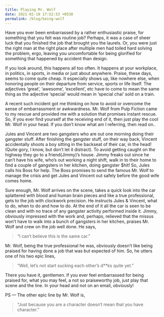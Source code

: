 ```yaml
---
title: Playing Mr. Wolf
date: 2021-02-18 17:52:53 +0530
permalink: /blog/being-wolf
---
```


Have you ever been embarrassed by a rather enthusiastic praise, for something that you felt was routine job? Perhaps, it was a case of sheer luck that you finished the job that brought you the laurels. Or, you were just the right man at the right place after multiple men had toiled hard solving the problem, ergo, leaving you uncomfortable for being glorified for something that happened by accident than design.

If you look around, this happens all too often. It happens at your workplace, in politics, in sports, in media or just about anywhere. Praise, these days, seems to come quite cheap. It especially shows up, like nowhere else, when honoring people on their departure from service, sports or life itself. The adjectives ‘great’, ‘awesome’, ‘excellent’, etc have to come to mean the same thing as the adjective ‘special’ would mean in ‘special chai’ sold on a train.

A recent such incident got me thinking on how to avoid or overcome the sense of embarrassment or awkwardness. Mr. Wolf from Pulp Fiction came to my rescue and provided me with a solution that promises instant rescue. So, if you ever find yourself at the receiving end of it, then just play the cool Mr. Wolf in your head. If you don’t know what am I referring, then read on..

Jules and Vincent are two gangsters who are out one morning doing their gangster stuff. After finishing the gangster stuff, on their way back, Vincent accidentally shoots a boy sitting in the backseat of their car, in the head! (Quite gory, I know, but don’t let it distract). To avoid getting caught on the highway they go to a friend(Jimmy)’s house. Jimmy freaks out since he can’t have his wife, who’s out working a night shift, walk in to their home to find a couple of gangsters in her kitchen, doing gangster $hit! So, Jules calls his Boss for help. The Boss promises to send the famous Mr. Wolf to manage the crisis and get Jules and Vincent out safely before the good wife comes home.

Sure enough, Mr. Wolf arrives on the scene, takes a quick look into the car splattered with blood and human brain pieces and like a true professional, gets to the job with clockwork precision. He instructs Jules & Vincent, what to do, when to do and how to do. At the end of it all the car is seen to be clean and with no trace of any gangster activity performed inside it. Jimmy, obviously impressed with the work and, perhaps, relieved that the missus won’t have to walk into a bunch of gangsters in her kitchen, praises Mr. Wolf and crew on the job well done. He says, 
> “I can’t believe this is the same car.”

Mr. Wolf, being the true professional he was, obviously doesn’t like being praised for having done a job that was but expected of him. So, he utters one of his two epic lines, 
> “Well, let’s not start sucking each other’s d**ks quite yet.”

There you have it, gentlemen. If you ever feel embarrassed for being praised for, what you may feel, a not so praiseworthy job, just play that scene and the line. In your head and not on an email, obviously!

PS — The other epic line by Mr. Wolf is, 
> “Just because you are a character doesn’t mean that you have character.”